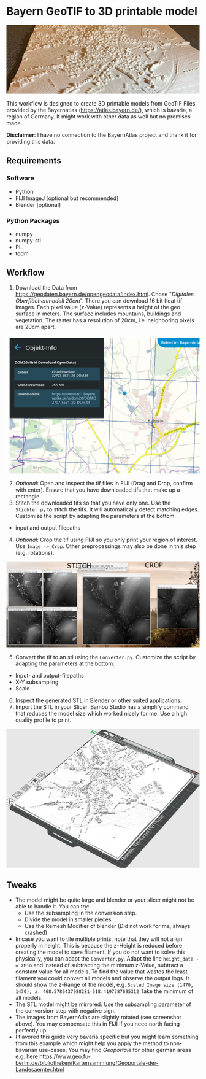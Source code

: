 # Bayern GeoTIF to 3D printable model

![Download TIF files from Bayern Atlas](./ReadmeAssets/Printed.jpg)

This workflow is designed to create 3D printable models from GeoTIF Files provided by the Bayernatlas (https://atlas.bayern.de/), which is bavaria, a region of Germany.
It might work with other data as well but no promises made.

**Disclaimer**: I have no connection to the BayernAtlas project and thank it for providing this data.

## Requirements

### Software

- Python
- FIJI ImageJ [optional but recommended]
- Blender [optional]

### Python Packages

- numpy
- numpy-stl
- PIL
- tqdm

## Workflow

1. Download the Data from https://geodaten.bayern.de/opengeodata/index.html. Chose "*Digitales Oberflächenmodell 20cm*".
There you can download 16 bit float tif images. Each pixel value (z-Value) represents a height of the geo surface in meters. The surface includes mountains, buildings and vegetation. The raster has a resolution of 20cm, i.e. neighboring pixels are 20cm apart.

![Download TIF files from Bayern Atlas](./ReadmeAssets/BayernAtlasDownload.png)

2. *Optional*: Open and inspect the tif files in FIJI (Drag and Drop, confirm with enter). Ensure that you have downloaded tifs that make up a rectangle
3. Stitch the downloaded tifs so that you have only one. Use the `Stichter.py` to stitch the tifs. It will automatically detect matching edges. 
Customize the script by adapting the parameters at the bottom:
- input and output filepaths 
4. *Optional*: Crop the tif using FIJI so you only print your region of interest. Use 
`Image -> Crop`. Other preprocessings may also be done in this step (e.g. rotations).

![Stitch and crop the images](./ReadmeAssets/StitchCrop.png)

5. Convert the tif to an stl using the `Converter.py`. 
Customize the script by adapting the parameters at the bottom:
- Input- and output-filepaths 
- X-Y subsampling
- Scale
6. Inspect the generated STL in Blender or other suited applications.
7. Import the STL in your Slicer. Bambu Studio has a simplify command that reduces the model size which worked nicely for me. Use a high quality profile to print.

![Import in Slicer](./ReadmeAssets/BambuStudio.png)

## Tweaks

- The model might be quite large and blender or your slicer might not be able to handle it. You can try:
    - Use the subsampling in the conversion step.
    - Divide the model in smaller pieces
    - Use the Remesh Modifier of blender (Did not work for me, always crashed)
- In case you want to tile multiple prints, note that they will not align properly in height. This is because the z-Height is reduced before creating the model to save filament. If you do not want to solve this physically, you can adapt the `Converter.py`. Adapt the line `height_data -= zMin` and instead of subtracting the minimum z-Value, subtract a constant value for all models. To find the value that wastes the least filament you could convert all models and observe the output logs. It should show the z-Range of the model, e.g. 
`Scaled Image size (1470, 1470), z: 468.5786437988281-518.4197387695312` 
Take the minimum of all models.
- The STL model might be mirrored: Use the subsampling parameter of the conversion-step with negative sign. 
- The images from BayernAtlas are slightly rotated (see screenshot above). You may compensate this in FIJI if you need north facing perfectly up.
- I flavored this guide very bavaria specific but you might learn something from this example which might help you apply the method to non-bavarian use-cases. You may find *Geoportale* for other german areas e.g. here https://www.geo.fu-berlin.de/bibliotheken/Kartensammlung/Geoportale-der-Landesaemter.html